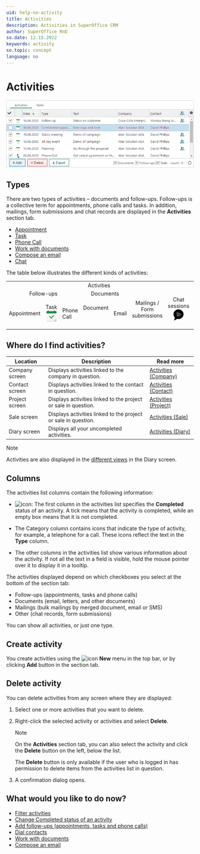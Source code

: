 ```yaml
---
uid: help-no-activity
title: Activities
description: Activities in SuperOffice CRM
author: SuperOffice RnD
so.date: 12.15.2022
keywords: activity
so.topic: concept
language: no
---
```


# Activities

![Activities in SuperOffice CRM -screenshot][img3]

## Types

There are two types of activities – documents and follow-ups. Follow-ups is a collective term for appointments, phone calls and tasks. In addition, mailings, form submissions and chat records are displayed in the **Activities** section tab.

* [Appointment][1]
* [Task][2]
* [Phone Call][3]
* [Work with documents][4]
* [Compose an email][5]
* [Chat][12]

The table below illustrates the different kinds of activities:

<!-- markdownlint-disable MD041 MD033 -->
<table>
<col />
<col />
<col />
<col />
<col />
<col />
<col />
<tr>
<td colspan="7" style="text-align: center;">Activities</td>
</tr>
<tr>
<td colspan="3" style="text-align: center;">Follow-ups</td>
<td colspan="2" style="text-align: center;">Documents</td>
<td rowspan="2" style="text-align: center;">Mailings / Form submissions<img src="../../../../common/icons/marketing-h32.png" alt="" /><img src="../../../../common/icons/singlecolour/webform-h32.png" alt="" /></td>
<td rowspan="2" style="text-align: center;">Chat sessions<img src="../../../../common/icons/chat-h32.png" alt="" ></td>
</tr>
<tr>
<td><p>Appointment<img src="../../../../common/icons/appointment-h32.png" alt="" /></td>
<td><p>Task<img src="../../../../common/icons/appointment-task-h32.png" alt="" /></td>
<td><p>Phone Call<img src="../../../../common/icons/phone-h32.png" alt="" /></td>
<td><p>Document<p><img src="../../../../common/icons/document-h32.png" alt="" /></td>
<td><p>Email<img src="../../../../common/icons/nav-inbox-h32.png" alt="" /></td>
<td rowspan="2" style="text-align: center;">Mailings / Form submissions<img src="../../../../common/icons/marketing.png" alt="" /><img src="../../../../common/icons/singlecolour/webform.png" alt="" /></td>
<td rowspan="2" style="text-align: center;">Chat sessions<img src="../../../../common/icons/chat.png" alt="" ></td>
</tr>
<tr>
</tr>
</table>
<!-- markdownlint-restore -->

## Where do I find activities?

| Location | Description | Read more |
|---|---|---|
| Company screen | Displays activities linked to the company in question. | [Activities (Company)][13] |
| Contact screen | Displays activities linked to the contact in question. | [Activities (Contact)][14] |
| Project screen | Displays activities linked to the project or sale in question. | [Activities (Project)][15] |
| Sale screen | Displays activities linked to the project or sale in question. | [Activities (Sale)][16] |
| Diary screen | Displays all your uncompleted activities. | [Activities (Diary)][6] |

> [!NOTE]
> Activities are also displayed in the [different views][7] in the Diary screen.

## Columns

The activities list columns contain the following information:

* ![icon][img1]: The first column in the activities list specifies the **Completed** status of an activity. A tick means that the activity is completed, while an empty box means that it is not completed.

* The Category column contains icons that indicate the type of activity, for example, a telephone for a call. These icons reflect the text in the **Type** column.

* The other columns in the activities list show various information about the activity. If not all the text in a field is visible, hold the mouse pointer over it to display it in a tooltip.

The activities displayed depend on which checkboxes you select at the bottom of the section tab:

* Follow-ups (appointments, tasks and phone calls)
* Documents (email, letters, and other documents)
* Mailings (bulk mailings by merged document, email or SMS)
* Other (chat records, form submissions)

You can show all activities, or just one type.

## Create activity

You create activities using the ![icon][img2] **New** menu in the top bar, or by clicking **Add** button in the section tab.

## Delete activity

You can delete activities from any screen where they are displayed:

1. Select one or more activities that you want to delete.

2. Right-click the selected activity or activities and select **Delete**.

    > [!NOTE]
    > On the **Activities** section tab, you can also select the activity and click the **Delete** button on the left, below the list.
    >
    > The **Delete** button is only available if the user who is logged in has permission to delete items from the activities list in question.

3. A confirmation dialog opens.

## What would you like to do now?

* [Filter activities][17]
* [Change Completed status of an activity][10]
* [Add follow-ups (appointments, tasks and phone calls)][8]
* [Dial contacts][11]
* [Work with documents][4]
* [Compose an email][5]

<!-- Referenced links -->
[1]: ../../diary/learn/appointment.md
[2]: ../../diary/learn/task.md
[3]: ../../diary/learn/phone-call/index.md
[4]: ../../document/learn/index.md
[5]: ../../email/learn/compose.md
[6]: ../../diary/learn/screen/activities-tab.md
[7]: ../../diary/learn/screen/index.md
[8]: ../../diary/learn/create-follow-up.md
[10]: ../../diary/learn/change-completed-status.md
[11]: ../../diary/learn/phone-call/dial.md
[12]: ../index.md
[13]: ../../company/learn/screen/activities-tab.md
[14]: ../../contact/learn/screen/activities-tab.md
[15]: ../../project/learn/screen/activities-project.md
[16]: ../../sale/learn/screen/activities-sale.md
[17]: ../section-tabs/filter.md

<!-- Referenced images -->
[img1]: ../../../media/icons/check.bmp
[img2]: ../../../../common/icons/plus-black.png
[img3]: ../../diary/learn/media/activities-detail.bmp


